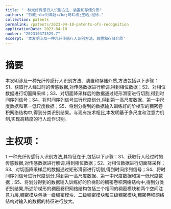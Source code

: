 ```yaml
---
title: "一种光纤传感行人识别方法、装置和存储介质"
authors: "彭威;<b>刘泽超</b>;马玲梅;王皓;程徐."
collection: patents
permalink: /patents/2023-04-10-patents-ofs-recognition
applicationDate: 2023-04-10
number: "202310373529.7"
excerpt: '本发明涉及一种光纤传感行人识别方法、装置和存储介质'
---
```

# 摘要

本发明涉及一种光纤传感行人识别方法、装置和存储介质,方法包括以下步骤：S1、获取行人经过时的传感数据,对传感数据进行解调,得到相位数据；S2、对相位数据进行切面降采样；S3、对切面降采样后的数据通过矩形滑窗进行切割,得到时间序列信号；S4、将时间序列信号进行尺度划分,得到第一高尺度数据、第一中尺度数据和第一低尺度数据；S5、将划分得到的数据输入训练好的阶梯形的稠密卷积网络结构中,得到分类识别结果。与现有技术相比,本发明基于多尺度和注意力机制,实现高精度的行人动作识别。

# 主权项：

1.一种光纤传感行人识别方法,其特征在于,包括以下步骤：S1、获取行人经过时的传感数据,对传感数据进行解调,得到相位数据；S2、对相位数据进行切面降采样；S3、对切面降采样后的数据通过矩形滑窗进行切割,得到时间序列信号；S4、将时间序列信号进行尺度划分,得到第一高尺度数据、第一中尺度数据和第一低尺度数据；S5、将划分得到的数据输入训练好的阶梯形的稠密卷积网络结构中,得到分类识别结果,所述阶梯形的稠密卷积网络结构包括三个相同的稠密模块和两个空间注意力层,稠密模块包括一级稠密模块、二级稠密模块和三级稠密模块,稠密卷积网络结构对输入的数据的特征进行放大。
